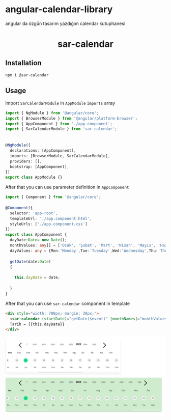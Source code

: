 # angular-calendar-library
angular da özgün tasarım yazdığım calendar kutuphanesi




<div align="center">

# sar-calendar
</div>

## Installation

```
npm i @sar-calendar
```

## Usage

Import `SarCalendarModule` in `AppModule` `imports` array
```typescript
import { NgModule } from '@angular/core';
import { BrowserModule } from '@angular/platform-browser';
import { AppComponent } from './app.component';
import { SarCalendarModule } from 'sar-calendar';


@NgModule({
  declarations: [AppComponent],
  imports: [BrowserModule, SarCalendarModule],
  providers: [],
  bootstrap: [AppComponent],
})
export class AppModule {}
```


After that you can use parameter definition in `AppComponent`  
```typescript
import { Component } from '@angular/core';

@Component({
  selector: 'app-root',
  templateUrl: './app.component.html',
  styleUrls: ['./app.component.css']
})
export class AppComponent {
  dayDate:Date= new Date();
  monthValues: any[] = ['Ocak', 'Şubat', 'Mart', 'Nisan', 'Mayıs', 'Haziran', 'Temmuz', 'Ağus','Eylül', 'Ekim', 'Kasım','Aralık'];
  dayValues: any = {Mon:'Monday',Tue:'Tuesday',Wed:'Wednesday',Thu:'Thursday',Fri:'Friday ',Sat:'Saturday',Sun:'Sunday'};

  getDate(date:Date)
  {
  
    this.dayDate = date;
  
  }
}

```

After that you can use `sar-calendar` component in template

```html
<div style="width: 700px; margin: 20px;">
  <sar-calendar (startDate)="getDate($event)" [monthNames]="monthValues" [daysNames]="dayValues"> </sar-calendar>
  Tarih = {{this.dayDate}}
</div>
```

![sar-calendar](https://raw.githubusercontent.com/abdullahsari92/angular-calendar-library/main/sar-calendar-use/src/assets/tasarim/calendar.png)